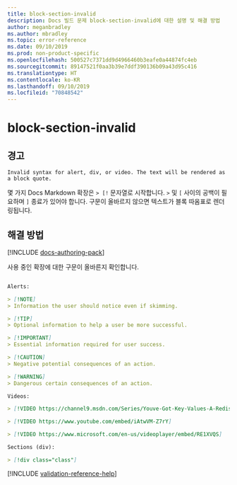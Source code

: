 ```yaml
---
title: block-section-invalid
description: Docs 빌드 문제 block-section-invalid에 대한 설명 및 해결 방법
author: meganbradley
ms.author: mbradley
ms.topic: error-reference
ms.date: 09/10/2019
ms.prod: non-product-specific
ms.openlocfilehash: 500527c7371dd9d4966460b3eafe0a44874fc4eb
ms.sourcegitcommit: 89147521f0aa3b39e7ddf390136b09a43d95c416
ms.translationtype: HT
ms.contentlocale: ko-KR
ms.lasthandoff: 09/10/2019
ms.locfileid: "70848542"
---
```

# <a name="block-section-invalid"></a>block-section-invalid

## <a name="warning"></a>경고

`Invalid syntax for alert, div, or video. The text will be rendered as a block quote.`

몇 가지 Docs Markdown 확장은 `> [!` 문자열로 시작합니다. `>` 및 `[` 사이의 공백이 필요하며 `]` 종료가 있어야 합니다. 구문이 올바르지 않으면 텍스트가 블록 따옴표로 렌더링됩니다.

## <a name="resolution"></a>해결 방법

[!INCLUDE [docs-authoring-pack](includes/docs-authoring-pack.md)]

사용 중인 확장에 대한 구문이 올바른지 확인합니다.

```markdown

Alerts:

> [!NOTE]
> Information the user should notice even if skimming.

> [!TIP]
> Optional information to help a user be more successful.

> [!IMPORTANT]
> Essential information required for user success.

> [!CAUTION]
> Negative potential consequences of an action.

> [!WARNING]
> Dangerous certain consequences of an action.

Videos:

> [!VIDEO https://channel9.msdn.com/Series/Youve-Got-Key-Values-A-Redis-Jump-Start/03/player]

> [!VIDEO https://www.youtube.com/embed/iAtwVM-Z7rY]

> [!VIDEO https://www.microsoft.com/en-us/videoplayer/embed/RE1XVQS]

Sections (div):

> [!div class="class"]

```


<!--make sure to add this file to your includes folder and verify the path-->
[!INCLUDE [validation-reference-help](includes/validation-reference-help.md)]
